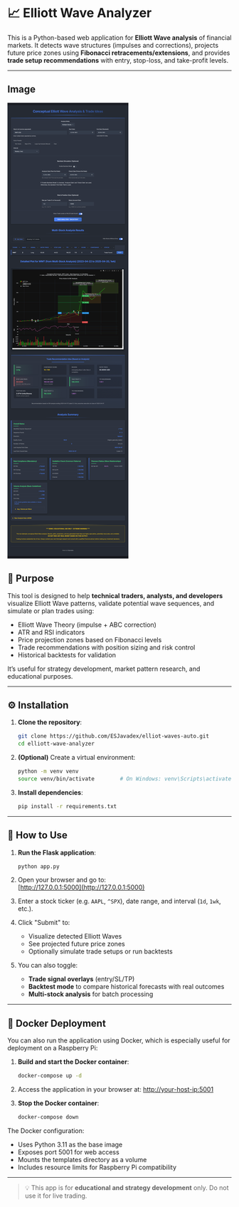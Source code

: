 # 📈 Elliott Wave Analyzer

This is a Python-based web application for **Elliott Wave analysis** of financial markets. It detects wave structures (impulses and corrections), projects future price zones using **Fibonacci retracements/extensions**, and provides **trade setup recommendations** with entry, stop-loss, and take-profit levels.

---

## Image

![App preview](app.png)

## 🎯 Purpose

This tool is designed to help **technical traders, analysts, and developers** visualize Elliott Wave patterns, validate potential wave sequences, and simulate or plan trades using:
- Elliott Wave Theory (impulse + ABC correction)
- ATR and RSI indicators
- Price projection zones based on Fibonacci levels
- Trade recommendations with position sizing and risk control
- Historical backtests for validation

It’s useful for strategy development, market pattern research, and educational purposes.

---

## ⚙️ Installation

1. **Clone the repository**:
   ```bash
   git clone https://github.com/ESJavadex/elliot-waves-auto.git
   cd elliott-wave-analyzer
   ```

2. **(Optional)** Create a virtual environment:
   ```bash
   python -m venv venv
   source venv/bin/activate        # On Windows: venv\Scripts\activate
   ```

3. **Install dependencies**:
   ```bash
   pip install -r requirements.txt
   ```

---

## 🚀 How to Use

1. **Run the Flask application**:
   ```bash
   python app.py
   ```

2. Open your browser and go to:  
   [http://127.0.0.1:5000](http://127.0.0.1:5000)

3. Enter a stock ticker (e.g. `AAPL`, `^SPX`), date range, and interval (`1d`, `1wk`, etc.).

4. Click "Submit" to:
   - Visualize detected Elliott Waves
   - See projected future price zones
   - Optionally simulate trade setups or run backtests

5. You can also toggle:
   - **Trade signal overlays** (entry/SL/TP)
   - **Backtest mode** to compare historical forecasts with real outcomes
   - **Multi-stock analysis** for batch processing

---

## 🐳 Docker Deployment

You can also run the application using Docker, which is especially useful for deployment on a Raspberry Pi:

1. **Build and start the Docker container**:
   ```bash
   docker-compose up -d
   ```

2. Access the application in your browser at:
   [http://your-host-ip:5001](http://your-host-ip:5001)

3. **Stop the Docker container**:
   ```bash
   docker-compose down
   ```

The Docker configuration:
- Uses Python 3.11 as the base image
- Exposes port 5001 for web access
- Mounts the templates directory as a volume
- Includes resource limits for Raspberry Pi compatibility

---

> 💡 This app is for **educational and strategy development** only. Do not use it for live trading.